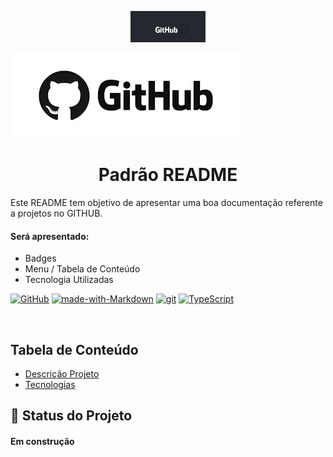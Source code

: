 <p width="100%" align="center">
    <img src="./image/logo.png" width="120px">
</p>

![logo](./image/foto.jpg)

<h1 id="descricaoprojeto" align="center" >Padrão README</h1>

Este README tem objetivo de apresentar uma boa documentação referente a projetos no GITHUB.

#### Será apresentado: 

- Badges
- Menu / Tabela de Conteúdo
- Tecnologia Utilizadas 

[![GitHub](https://img.shields.io/badge/--181717?logo=github&logoColor=ffffff)](https://github.com/)
[![made-with-Markdown](https://img.shields.io/badge/Made%20with-Markdown-1f425f.svg)](http://commonmark.org)
[![git](https://img.shields.io/badge/--F05032?logo=git&logoColor=ffffff)](http://git-scm.com/)
[![TypeScript](https://img.shields.io/badge/--3178C6?logo=typescript&logoColor=ffffff)](https://www.typescriptlang.org/)

<br>

## Tabela de Conteúdo

<ul>
    <li> <a href="#descricaoprojeto">Descrição Projeto</a> </li>
    <li> <a href="#tecnologia">Tecnologias</a> </li>
</ul>

<!-- <a href="#descricaoprojeto">Descrição Projeto</a> | <a href="#tecnologia">Tecnologias</a> -->

## :rocket: Status do Projeto
<h4> Em construção </h4>